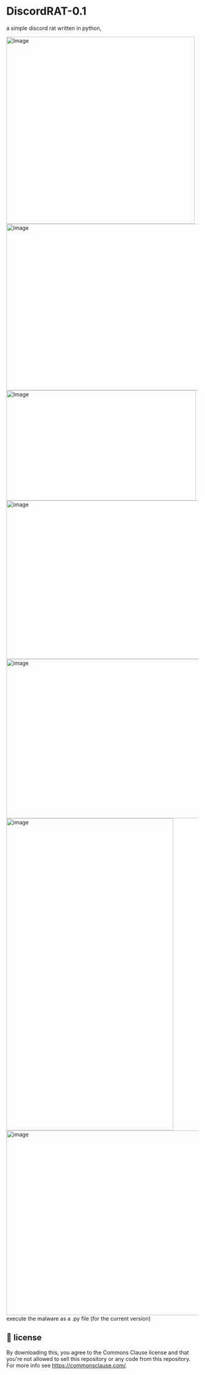 # DiscordRAT-0.1
a simple discord rat written in python,

<img width="493" height="491" alt="Image" src="https://github.com/user-attachments/assets/4838a1f0-3d8d-478b-b4f9-499edd124913" />
<img width="554" height="437" alt="image" src="https://github.com/user-attachments/assets/ed5f56a2-2cf1-4e72-b6a5-5c4bdd5af7cb" />
<img width="497" height="289" alt="Image" src="https://github.com/user-attachments/assets/f68c9148-e946-4b03-a145-4db48b78fd53" />
<img width="678" height="416" alt="image" src="https://github.com/user-attachments/assets/6a02d2c1-576a-450b-aca8-a73d2309eae6" />
<img width="690" height="418" alt="image" src="https://github.com/user-attachments/assets/1022837a-9a4c-4be3-a0aa-a89db335af5c" />
<img width="437" height="819" alt="image" src="https://github.com/user-attachments/assets/2e702684-5189-4c90-912c-19fa9a1f2be6" />
<img width="554" height="485" alt="image" src="https://github.com/user-attachments/assets/e16af3ef-89c1-4cda-8df0-6a5905ed4f30" />
execute the malware as a .py file (for the current version)


## 💼 license
By downloading this, you agree to the Commons Clause license and that you're not allowed to sell this repository or any code from this repository. For more info see https://commonsclause.com/.
